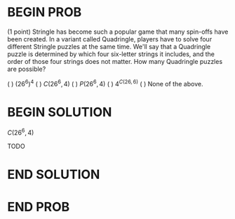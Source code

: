 # BEGIN PROB

(1 point) Stringle has become such a popular game that many spin-offs
have been created. In a variant called Quadringle, players have to solve
four different Stringle puzzles at the same time. We'll say that a
Quadringle puzzle is determined by which four six-letter strings it
includes, and the order of those four strings does not matter. How many
Quadringle puzzles are possible?

( ) $(26^6)^4$
( ) $C(26^6,4)$
( ) $P(26^6, 4)$
( ) $4^{C(26,6)}$
( ) None of the above.

# BEGIN SOLUTION

$C(26^6,4)$

TODO

# END SOLUTION

# END PROB